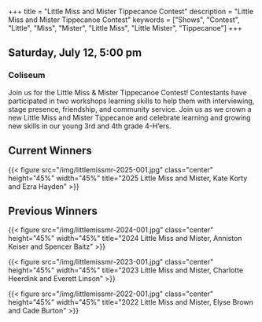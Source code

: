 +++
title = "Little Miss and Mister Tippecanoe Contest"
description = "Little Miss and Mister Tippecanoe Contest"
keywords = ["Shows", "Contest", "Little", "Miss", "Mister", "Little Miss", "Little Mister", "Tippecanoe"]
+++

## Saturday, July 12, 5:00 pm

### Coliseum

Join us for the Little Miss & Mister Tippecanoe Contest! Contestants have participated in two workshops learning skills to help them with interviewing, stage presence, friendship, and community service. Join us as we crown a new Little Miss and Mister Tippecanoe and celebrate learning and growing new skills in our young 3rd and 4th grade 4-H’ers.  

## Current Winners

{{< figure src="/img/littlemissmr-2025-001.jpg" class="center" height="45%" width="45%" title="2025 Little Miss and Mister, Kate Korty and Ezra Hayden" >}}

## Previous Winners

{{< figure src="/img/littlemissmr-2024-001.jpg" class="center" height="45%" width="45%" title="2024 Little Miss and Mister, Anniston Keiser and Spencer Baitz" >}}

{{< figure src="/img/littlemissmr-2023-001.jpg" class="center" height="45%" width="45%" title="2023 Little Miss and Mister, Charlotte Heerdink and Everett Linson" >}}

{{< figure src="/img/littlemissmr-2022-001.jpg" class="center" height="45%" width="45%" title="2022 Little Miss and Mister, Elyse Brown and Cade Burton" >}}
